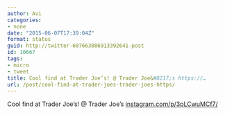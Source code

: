 ```yaml
---
author: Avi
categories:
- none
date: "2015-06-07T17:39:04Z"
format: status
guid: http://twitter-607663086913392641-post
id: 10667
tags:
- micro
- tweet
title: Cool find at Trader Joe’s! @ Trader Joe&#8217;s https://…
url: /post/cool-find-at-trader-joes-trader-joes-https/
---
```

Cool find at Trader Joe’s! @ Trader Joe&#8217;s [instagram.com/p/3pLCwuMCf7/](https://instagram.com/p/3pLCwuMCf7/)